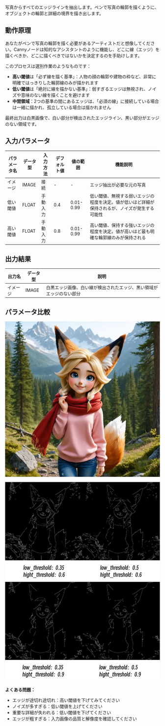 写真からすべてのエッジラインを抽出します。ペンで写真の輪郭を描くように、オブジェクトの輪郭と詳細の境界を描き出します。

## 動作原理
あなたがペンで写真の輪郭を描く必要があるアーティストだと想像してください。Cannyノードは知的なアシスタントのように機能し、どこに線（エッジ）を描くべきか、どこに描くべきではないかを決定するのを手助けします。

このプロセスは選別作業のようなものです：
- **高い閾値**は「必ず線を描く基準」：人物の顔の輪郭や建物の枠など、非常に明確ではっきりした輪郭線のみが描かれます
- **低い閾値**は「絶対に線を描かない基準」：弱すぎるエッジは無視され、ノイズや意味のない線を描くことを避けます
- **中間領域**：2つの基準の間にあるエッジは、「必須の線」に接続している場合は一緒に描かれ、孤立している場合は描かれません

最終出力は白黒画像で、白い部分が検出されたエッジライン、黒い部分がエッジのない領域です。

## 入力パラメータ

| パラメータ名 | データ型 | 入力方法 | デフォルト値 | 値の範囲 | 機能説明 |
|-------------|----------|----------|-------------|----------|----------|
| イメージ | IMAGE | 接続 | - | - | エッジ抽出が必要な元の写真 |
| 低い閾値 | FLOAT | 手動入力 | 0.4 | 0.01-0.99 | 低い閾値、無視する弱いエッジの程度を決定。値が低いほど詳細が保持されるが、ノイズが発生する可能性 |
| 高い閾値 | FLOAT | 手動入力 | 0.8 | 0.01-0.99 | 高い閾値、保持する強いエッジの程度を決定。値が高いほど最も明確な輪郭線のみが保持される |

## 出力結果

| 出力名 | データ型 | 説明 |
|--------|----------|------|
| イメージ | IMAGE | 白黒エッジ画像、白い線が検出されたエッジ、黒い領域がエッジのない部分 |

## パラメータ比較

![元画像](./asset/input.webp)


![パラメータ比較](./asset/compare.webp)

**よくある問題：**
- エッジが途切れ途切れ：高い閾値を下げてみてください
- ノイズが多すぎる：低い閾値を上げてください
- 重要な詳細が失われる：低い閾値を下げてください
- エッジが粗すぎる：入力画像の品質と解像度を確認してください
